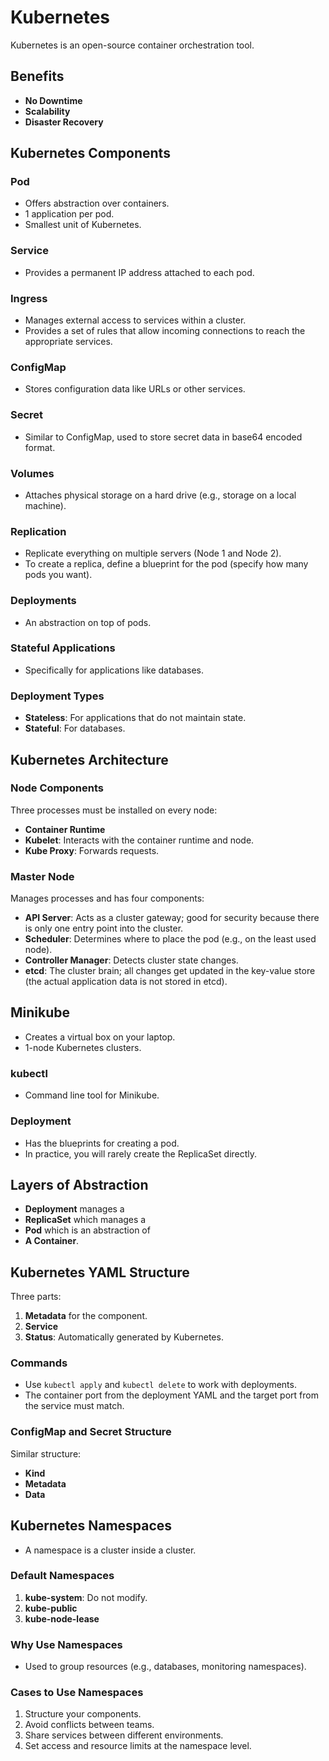 # Kubernetes

Kubernetes is an open-source container orchestration tool.

## Benefits
- **No Downtime**
- **Scalability**
- **Disaster Recovery**

## Kubernetes Components

### Pod
- Offers abstraction over containers.
- 1 application per pod.
- Smallest unit of Kubernetes.

### Service
- Provides a permanent IP address attached to each pod.

### Ingress
- Manages external access to services within a cluster.
- Provides a set of rules that allow incoming connections to reach the appropriate services.

### ConfigMap
- Stores configuration data like URLs or other services.

### Secret
- Similar to ConfigMap, used to store secret data in base64 encoded format.

### Volumes
- Attaches physical storage on a hard drive (e.g., storage on a local machine).

### Replication
- Replicate everything on multiple servers (Node 1 and Node 2).
- To create a replica, define a blueprint for the pod (specify how many pods you want).

### Deployments
- An abstraction on top of pods.

### Stateful Applications
- Specifically for applications like databases.

### Deployment Types
- **Stateless**: For applications that do not maintain state.
- **Stateful**: For databases.

## Kubernetes Architecture

### Node Components
Three processes must be installed on every node:
- **Container Runtime**
- **Kubelet**: Interacts with the container runtime and node.
- **Kube Proxy**: Forwards requests.

### Master Node
Manages processes and has four components:
- **API Server**: Acts as a cluster gateway; good for security because there is only one entry point into the cluster.
- **Scheduler**: Determines where to place the pod (e.g., on the least used node).
- **Controller Manager**: Detects cluster state changes.
- **etcd**: The cluster brain; all changes get updated in the key-value store (the actual application data is not stored in etcd).

## Minikube
- Creates a virtual box on your laptop.
- 1-node Kubernetes clusters.

### kubectl
- Command line tool for Minikube.

### Deployment
- Has the blueprints for creating a pod.
- In practice, you will rarely create the ReplicaSet directly.

## Layers of Abstraction
- **Deployment** manages a
- **ReplicaSet** which manages a
- **Pod** which is an abstraction of 
- **A Container**.

## Kubernetes YAML Structure
Three parts:
1. **Metadata** for the component.
2. **Service**
3. **Status**: Automatically generated by Kubernetes.

### Commands
- Use `kubectl apply` and `kubectl delete` to work with deployments.
- The container port from the deployment YAML and the target port from the service must match.

### ConfigMap and Secret Structure
Similar structure:
- **Kind**
- **Metadata**
- **Data**

## Kubernetes Namespaces
- A namespace is a cluster inside a cluster.

### Default Namespaces
1. **kube-system**: Do not modify.
2. **kube-public**
3. **kube-node-lease**

### Why Use Namespaces
- Used to group resources (e.g., databases, monitoring namespaces).

### Cases to Use Namespaces
1. Structure your components.
2. Avoid conflicts between teams.
3. Share services between different environments.
4. Set access and resource limits at the namespace level.
